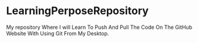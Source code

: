 # LearningPerposeRepository
My repository Where I will Learn To Push And Pull The Code On The GitHub Website With Using Git From My Desktop.
